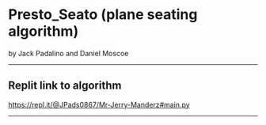 # Presto_Seato (plane seating algorithm)
by Jack Padalino and Daniel Moscoe

-----

## Replit link to algorithm ##

https://repl.it/@JPads0867/Mr-Jerry-Manderz#main.py

---

